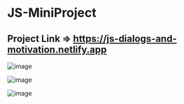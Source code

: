 # JS-MiniProject

## Project Link => https://js-dialogs-and-motivation.netlify.app


![image](https://user-images.githubusercontent.com/102462411/200177948-1e7f2bae-00fc-43bb-bfd2-6a9cbf1d9a87.png)

![image](https://user-images.githubusercontent.com/102462411/200177974-c99b902c-ce33-4056-b055-8ffa36c2ee72.png)

![image](https://user-images.githubusercontent.com/102462411/200178030-c11a3689-439b-43bd-8770-c5734527f185.png)
